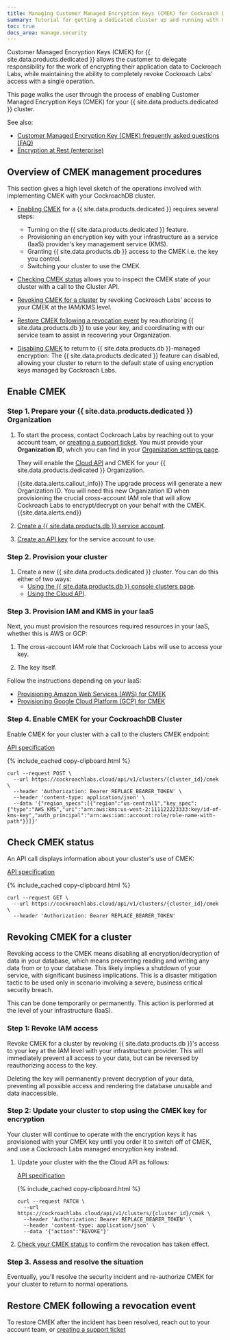 ```yaml
---
title: Managing Customer Managed Encryption Keys (CMEK) for Cockroach Dedicated
summary: Tutorial for getting a dedicated cluster up and running with Customer Managed Encryption Keys (CMEK)
toc: true
docs_area: manage.security
---
```


Customer Managed Encryption Keys (CMEK) for {{ site.data.products.dedicated }} allows the customer to delegate responsibility for the work of encrypting their application data to Cockroach Labs, while maintaining the ability to completely revoke Cockroach Labs' access with a single operation.

This page walks the user through the process of enabling Customer Managed Encryption Keys (CMEK) for your {{ site.data.products.dedicated }} cluster.

See also:

- [Customer Managed Encryption Key (CMEK) frequently asked questions (FAQ)](cmek-faq.html)
- [Encryption at Rest (enterprise)](../{{site.versions["stable"]}}/security-reference/encryption.html#encryption-at-rest-enterprise)

## Overview of CMEK management procedures

This section gives a high level sketch of the operations involved with implementing CMEK with your CockroachDB cluster.

- [Enabling CMEK](#enable-cmek) for a {{ site.data.products.dedicated }} requires several steps:

	- Turning on the {{ site.data.products.dedicated }} feature.
	- Provisioning an encryption key with your infrastructure as a service (IaaS) provider's key management service (KMS).
	- Granting {{ site.data.products.db }} access to the CMEK i.e. the key you control.
	- Switching your cluster to use the CMEK.

- [Checking CMEK status](#check-cmek-status) allows you to inspect the CMEK state of your cluster with a call to the Cluster API.

- [Revoking CMEK for a cluster](#revoking-cmek-for-a-cluster) by revoking Cockroach Labs' access to your CMEK at the IAM/KMS level.

- [Restore CMEK following a revocation event](#restore-cmek-following-a-revocation-event) by reauthorizing {{ site.data.products.db }} to use your key, and coordinating with our service team to assist in recovering your Organization.

- [Disabling CMEK](#disable-cmek-for-your-cluster) to return to {{ site.data.products.db }}-managed encryption: The {{ site.data.products.dedicated }} feature can disabled, allowing your cluster to return to the default state of using encryption keys managed by Cockroach Labs.

## Enable CMEK

### Step 1. Prepare your {{ site.data.products.dedicated }} Organization

1. To start the process, contact Cockroach Labs by reaching out to your account team, or [creating a support ticket](https://support.cockroachlabs.com/). You must provide your **Organization ID**, which you can find in your [Organization settings page](https://cockroachlabs.cloud/settings).

	They will enable the [Cloud API](cloud-api.html) and CMEK for your {{ site.data.products.dedicated }} Organization.

	{{site.data.alerts.callout_info}}
	The upgrade process will generate a new Organization ID. You will need this new Organization ID when provisioning the crucial cross-account IAM role that will allow Cockroach Labs to encrypt/decrypt on your behalf with the CMEK.
	{{site.data.alerts.end}}

1. [Create a {{ site.data.products.db }} service account](console-access-management.html#service-accounts).

1. [Create an API key](console-access-management.html#create-api-keys) for the service account to use.

### Step 2. Provision your cluster

1. Create a new {{ site.data.products.dedicated }} cluster. You can do this either of two ways:
	- [Using the {{ site.data.products.db }} console clusters page](https://cockroachlabs.cloud/cluster).
	- [Using the Cloud API](cloud-api.html#create-a-new-cluster). 

### Step 3. Provision IAM and KMS in your IaaS

Next, you must provision the resources required resources in your IaaS, whether this is AWS or GCP:

1. The cross-account IAM role that Cockroach Labs will use to access your key.

1. The key itself.

Follow the instructions depending on your IaaS:

- [Provisioning Amazon Web Services (AWS) for CMEK](cmek-ops-aws.html)
- [Provisioning Google Cloud Platform (GCP) for CMEK](cmek-ops-gcp.html) 

### Step 4. Enable CMEK for your CockroachDB Cluster

Enable CMEK for your cluster with a call to the clusters CMEK endpoint:

[API specification](../api/cloud/v1.html#operation/CockroachCloud_EnableCMEK)

{% include_cached copy-clipboard.html %}
```shell
curl --request POST \
  --url https://cockroachlabs.cloud/api/v1/clusters/{cluster_id}/cmek \
  --header 'Authorization: Bearer REPLACE_BEARER_TOKEN' \
  --header 'content-type: application/json' \
  --data '{"region_specs":[{"region":"us-central1","key_spec":{"type":"AWS_KMS","uri":"arn:aws:kms:us-west-2:111122223333:key/id-of-kms-key","auth_principal":"arn:aws:iam::account:role/role-name-with-path"}}]}'
```

## Check CMEK status

An API call displays information about your cluster's use of CMEK: 

[API specification](../api/cloud/v1.html#operation/CockroachCloud_GetCMEKClusterInfo)

{% include_cached copy-clipboard.html %}
```shell
curl --request GET \
  --url https://cockroachlabs.cloud/api/v1/clusters/{cluster_id}/cmek \
  --header 'Authorization: Bearer REPLACE_BEARER_TOKEN'
```

## Revoking CMEK for a cluster

Revoking access to the CMEK means disabling all encryption/decryption of data in your database, which means preventing reading and writing any data from or to your database. This likely implies a shutdown of your service, with significant business implications. This is a disaster mitigation tactic to be used only in scenario involving a severe, business critical security breach.

This can be done temporarily or permanently. This action is performed at the level of your infrastructure (IaaS).

### Step 1: Revoke IAM access

Revoke CMEK for a cluster by revoking {{ site.data.products.db }}'s access to your key at the IAM level with your infrastructure provider. This will immediately prevent all access to your data, but can be reversed by reauthorizing access to the key.

Deleting the key will permanently prevent decryption of your data, preventing all possible access and rendering the database unusable and data inaccessible.


### Step 2: Update your cluster to stop using the CMEK key for encryption
	
Your cluster will continue to operate with the encryption keys it has provisioned with your CMEK key until you order it to switch off of CMEK, and use a Cockroach Labs managed encryption key instead.

1. Update your cluster with the the Cloud API as follows:

	[API specification](../api/cloud/v1.html#operation/CockroachCloud_UpdateCMEKStatus)

	{% include_cached copy-clipboard.html %}
	```shell
	curl --request PATCH \
	  --url https://cockroachlabs.cloud/api/v1/clusters/{cluster_id}/cmek \
	  --header 'Authorization: Bearer REPLACE_BEARER_TOKEN' \
	  --header 'content-type: application/json' \
	  --data '{"action":"REVOKE"}'
	```

1. [Check your CMEK status](#check-cmek-status) to confirm the revocation has taken effect.

### Step 3. Assess and resolve the situation

Eventually, you'll resolve the security incident and re-authorize CMEK for your cluster to return to normal operations.

## Restore CMEK following a revocation event

To restore CMEK after the incident has been resolved, reach out to your account team, or [creating a support ticket](https://support.cockroachlabs.com/)


